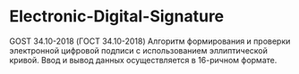 # Electronic-Digital-Signature
GOST 34.10-2018 (ГОСТ 34.10-2018)
Алгоритм формирования и проверки электронной цифровой подписи с использованием эллиптической кривой. Ввод и вывод данных осуществляется в 16-ричном формате.

